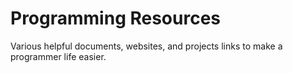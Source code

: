 # Programming Resources
Various helpful documents, websites, and projects links to make a programmer life easier.
